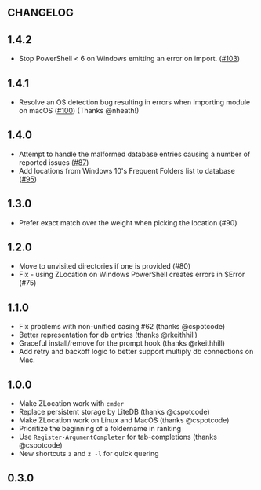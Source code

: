 CHANGELOG
-------------
## 1.4.2
* Stop PowerShell < 6 on Windows emitting an error on import. ([#103](https://github.com/vors/ZLocation/issues/103))

## 1.4.1
* Resolve an OS detection bug resulting in errors when importing module on macOS ([#100](https://github.com/vors/ZLocation/issues/100)) (Thanks @nheath!)

## 1.4.0
* Attempt to handle the malformed database entries causing a number of reported issues ([#87](https://github.com/vors/ZLocation/pull/87))
* Add locations from Windows 10's Frequent Folders list to database ([#95](https://github.com/vors/ZLocation/pull/95))

## 1.3.0
* Prefer exact match over the weight when picking the location (#90)

## 1.2.0

* Move to unvisited directories if one is provided (#80)
* Fix - using ZLocation on Windows PowerShell creates errors in $Error (#75)

## 1.1.0

* Fix problems with non-unified casing #62 (thanks @cspotcode)
* Better representation for db entries (thanks @rkeithhill)
* Graceful install/remove for the prompt hook (thanks @rkeithhill)
* Add retry and backoff logic to better support multiply db connections on Mac.

## 1.0.0

* Make ZLocation work with `cmder`
* Replace persistent storage by LiteDB (thanks @cspotcode)
* Make ZLocation work on Linux and MacOS (thanks @cspotcode)
* Prioritize the beginning of a foldername in ranking
* Use `Register-ArgumentCompleter` for tab-completions (thanks @cspotcode)
* New shortcuts `z` and `z -l` for quick quering

## 0.3.0
